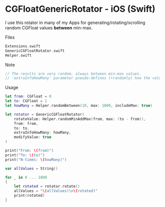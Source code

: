 # CGFloatGenericRotator - iOS (Swift)

I use this rotator in many of my Apps for generating/rotating/scrolling random CGFloat values **between** min-max.

Files

```swift
Extensions.swift
GenericCGFloatRotator.swift
Helper.swift
```

Note

```swift
// The results are very random, always between min-max values.
// 'extraInfoHowMany' parameter pseudo-defines (+randomly) how the values will be distributed.
```

Usage

```swift
let from: CGFloat = 0
let to: CGFloat = 1
let howMany = Helper.randomBetween(10, max: 1000, includeMax: true)

let rotator = GenericCGFloatRotator(
    rotateValue: Helper.randomMinAddMax(from, max: (to - from)),
    from: from,
    to: to,
    extraInfoHowMany: howMany,
    modifyValue: true
)

print("From: \(from)")
print("To: \(to)")
print("N-times: \(howMany)")

var allValues = String()

for _ in 0 ... 1000
{
    let rotated = rotator.rotate()
    allValues = "\(allValues)\n\(rotated)"
    print(rotated)
}
```
